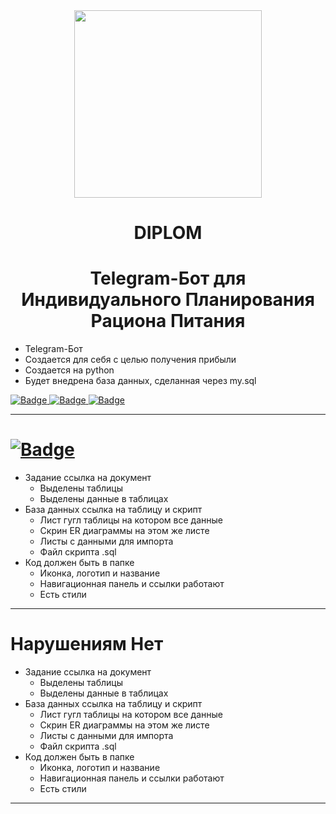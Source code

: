 <div id="header" align="center">
  <img src="https://i.pinimg.com/originals/82/80/90/828090b1ab47359f9111006d30d566e3.gif" width="300"/>
</div>
<div id="badges" align="center">
<h1>DIPLOM</h1>
  <h1>Telegram-Бот для Индивидуального Планирования Рациона Питания</h1>
  </div>

  
  - Telegram-Бот
  - Создается для себя с целью получения прибыли
  - Создается на python
  - Будет внедрена база данных, сделанная через my.sql

  <a href="https://drive.google.com/file/d/1RbR9mKTtYo_O6Yh11mSzqcYIQt0QJEcI/view?usp=drive_link">
    <img src="https://img.shields.io/badge/Структура приложения-purple?style=for-the-badge&logo=pen&logoColor=white" alt="Badge"/>
  </a>
   <a href="https://drive.google.com/file/d/1RbR9mKTtYo_O6Yh11mSzqcYIQt0QJEcI/view?usp=drive_link">
    <img src="https://img.shields.io/badge/Варианты использования Use Case-purple?style=for-the-badge&logo=pen&logoColor=white" alt="Badge"/>
  </a>
     <a href="https://docs.google.com/spreadsheets/d/1ER0RY8g8Ei5lKAU_kTm3HxB110WWoynb/edit?usp=drive_link&ouid=101743919987561321728&rtpof=true&sd=true">
    <img src="https://img.shields.io/badge/Таблицы-purple?style=for-the-badge&logo=pen&logoColor=white" alt="Badge"/>
  </a>
  
---
<h1>  <a href="https://drive.google.com/file/d/1RbR9mKTtYo_O6Yh11mSzqcYIQt0QJEcI/view?usp=drive_link">
    <img src="https://img.shields.io/badge/Мой не сам-purple?style=for-the-badge&logo=pen&logoColor=white" alt="Badge"/>
  </a></h1>

- Задание ссылка на документ
  - Выделены таблицы
  - Выделены данные в таблицах
- База данных ссылка на таблицу и скрипт
  - Лист гугл таблицы на котором все данные
  - Скрин ER диаграммы на этом же листе
  - Листы с данными для импорта
  - Файл скрипта .sql
- Код должен быть в папке
  - Иконка, логотип и название
  - Навигационная панель и ссылки работают
  - Есть стили
---
<h1>Нарушениям Нет</h1>

- Задание ссылка на документ
  - Выделены таблицы
  - Выделены данные в таблицах
- База данных ссылка на таблицу и скрипт
  - Лист гугл таблицы на котором все данные
  - Скрин ER диаграммы на этом же листе
  - Листы с данными для импорта
  - Файл скрипта .sql
- Код должен быть в папке
  - Иконка, логотип и название
  - Навигационная панель и ссылки работают
  - Есть стили
---
